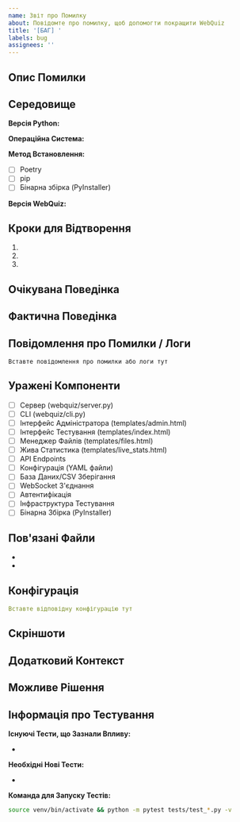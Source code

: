 ```yaml
---
name: Звіт про Помилку
about: Повідомте про помилку, щоб допомогти покращити WebQuiz
title: '[БАГ] '
labels: bug
assignees: ''
---
```


## Опис Помилки
<!-- Надайте чіткий та стислий опис помилки -->


## Середовище
**Версія Python:**
<!-- наприклад, 3.9, 3.10, 3.11, 3.12 -->

**Операційна Система:**
<!-- наприклад, Ubuntu 22.04, macOS 13, Windows 11 -->

**Метод Встановлення:**
<!-- Виберіть один: -->
- [ ] Poetry
- [ ] pip
- [ ] Бінарна збірка (PyInstaller)

**Версія WebQuiz:**
<!-- Виконайте: webquiz --version АБО перевірте pyproject.toml -->


## Кроки для Відтворення
<!-- Надайте детальні кроки для відтворення проблеми -->
1. 
2. 
3. 

## Очікувана Поведінка
<!-- Опишіть, що ви очікували побачити -->


## Фактична Поведінка
<!-- Опишіть, що насправді сталося -->


## Повідомлення про Помилки / Логи
<!-- Додайте будь-які повідомлення про помилки, трасування стека або відповідні логи -->
```
Вставте повідомлення про помилки або логи тут
```

## Уражені Компоненти
<!-- Відмітьте всі відповідні, щоб допомогти Copilot зосередитися на правильних областях -->
- [ ] Сервер (webquiz/server.py)
- [ ] CLI (webquiz/cli.py)
- [ ] Інтерфейс Адміністратора (templates/admin.html)
- [ ] Інтерфейс Тестування (templates/index.html)
- [ ] Менеджер Файлів (templates/files.html)
- [ ] Жива Статистика (templates/live_stats.html)
- [ ] API Endpoints
- [ ] Конфігурація (YAML файли)
- [ ] База Даних/CSV Зберігання
- [ ] WebSocket З'єднання
- [ ] Автентифікація
- [ ] Інфраструктура Тестування
- [ ] Бінарна Збірка (PyInstaller)

## Пов'язані Файли
<!-- Перерахуйте конкретні файли, пов'язані з цією проблемою -->
- 
- 

## Конфігурація
<!-- Якщо доречно, включіть ваші налаштування (видаліть чутливі дані, такі як майстер-ключі) -->
```yaml
Вставте відповідну конфігурацію тут
```

## Скріншоти
<!-- Якщо застосовно, додайте скріншоти для пояснення проблеми -->


## Додатковий Контекст
<!-- Додайте будь-який інший контекст про проблему тут -->


## Можливе Рішення
<!-- Опціонально: Якщо у вас є ідеї щодо виправлення, опишіть їх тут -->


## Інформація про Тестування
<!-- Допоможіть Copilot зрозуміти вимоги до тестування -->
**Існуючі Тести, що Зазнали Впливу:**
<!-- Перелічіть існуючі тести, що не проходять через цю помилку -->
- 

**Необхідні Нові Тести:**
<!-- Опишіть, які тести потрібно додати, щоб запобігти регресії -->
- 

**Команда для Запуску Тестів:**
<!-- Як запустити відповідні тести -->
```bash
source venv/bin/activate && python -m pytest tests/test_*.py -v
```

